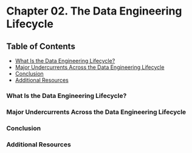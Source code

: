 # Chapter 02. The Data Engineering Lifecycle


## Table of Contents

* [What Is the Data Engineering Lifecycle?](#what-is-the-data-engineering-lifecycle)
* [Major Undercurrents Across the Data Engineering Lifecycle](#major-undercurrents-across-the-data-engineering-lifecycle)
* [Conclusion](#conclusion)
* [Additional Resources](#additional-resources)

### What Is the Data Engineering Lifecycle?
### Major Undercurrents Across the Data Engineering Lifecycle
### Conclusion
### Additional Resources
